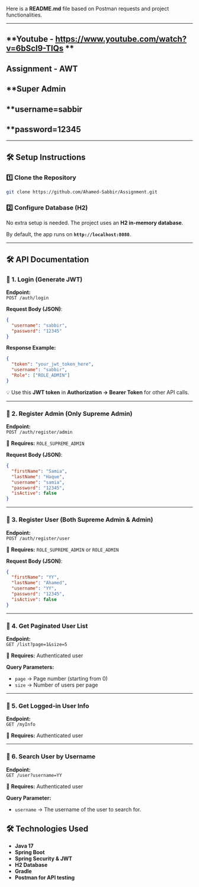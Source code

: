 Here is a **README.md** file based on Postman requests and project functionalities.  

---
## **Youtube - https://www.youtube.com/watch?v=6bScI9-TlQs **
## **Assignment - AWT**
## **Super Admin
## **username=sabbir
## **password=12345
---

## **🛠 Setup Instructions**
### **1️⃣ Clone the Repository**
```bash
git clone https://github.com/Ahamed-Sabbir/Assignment.git
```

### **2️⃣ Configure Database (H2)**
No extra setup is needed. The project uses an **H2 in-memory database**.

By default, the app runs on **`http://localhost:8080`**.

---

## **🛠 API Documentation**

### **🔹 1. Login (Generate JWT)**
**Endpoint:**  
`POST /auth/login`

**Request Body (JSON)**:
```json
{
  "username": "sabbir",
  "password": "12345"
}
```
**Response Example:**
```json
{
  "token": "your_jwt_token_here",
  "username": "sabbir",
  "Role": ["ROLE_ADMIN"]
}
```
💡 Use this **JWT token** in **Authorization → Bearer Token** for other API calls.

---

### **🔹 2. Register Admin (Only Supreme Admin)**
**Endpoint:**  
`POST /auth/register/admin`

🔐 **Requires:** `ROLE_SUPREME_ADMIN`

**Request Body (JSON)**:
```json
{
  "firstName": "Samia",
  "lastName": "Haque",
  "username": "samia",
  "password": "12345",
  "isActive": false
}
```

---

### **🔹 3. Register User (Both Supreme Admin & Admin)**
**Endpoint:**  
`POST /auth/register/user`

🔐 **Requires:** `ROLE_SUPREME_ADMIN` or `ROLE_ADMIN`

**Request Body (JSON)**:
```json
{
  "firstName": "YY",
  "lastName": "Ahamed",
  "username": "YY",
  "password": "12345",
  "isActive": false
}
```

---

### **🔹 4. Get Paginated User List**
**Endpoint:**  
`GET /list?page=1&size=5`

🔐 **Requires:** Authenticated user

**Query Parameters:**
- `page` → Page number (starting from 0)
- `size` → Number of users per page

---

### **🔹 5. Get Logged-in User Info**
**Endpoint:**  
`GET /myInfo`

🔐 **Requires:** Authenticated user

---

### **🔹 6. Search User by Username**
**Endpoint:**  
`GET /user?username=YY`

🔐 **Requires:** Authenticated user

**Query Parameter:**
- `username` → The username of the user to search for.

## **🛠 Technologies Used**
- **Java 17**
- **Spring Boot**
- **Spring Security & JWT**
- **H2 Database**
- **Gradle**
- **Postman for API testing**
